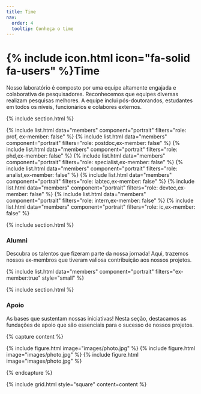 ```yaml
---
title: Time
nav:
  order: 4
  tooltip: Conheça o time
---
```


# {% include icon.html icon="fa-solid fa-users" %}Time

Nosso laboratório é composto por uma equipe altamente engajada e colaborativa de pesquisadores. Reconhecemos que equipes diversas realizam pesquisas melhores. A equipe inclui pós-doutorandos, estudantes em todos os níveis, funcionários e colabores externos.

{% include section.html %}

{% include list.html data="members" component="portrait" filters="role: prof, ex-member: false" %}
{% include list.html data="members" component="portrait" filters="role: postdoc,ex-member: false" %}
{% include list.html data="members" component="portrait" filters="role: phd,ex-member: false" %}
{% include list.html data="members" component="portrait" filters="role: specialist,ex-member: false" %}
{% include list.html data="members" component="portrait" filters="role: analist,ex-member: false" %}
{% include list.html data="members" component="portrait" filters="role: labtec,ex-member: false" %}
{% include list.html data="members" component="portrait" filters="role: devtec,ex-member: false" %}
{% include list.html data="members" component="portrait" filters="role: intern,ex-member: false" %}
{% include list.html data="members" component="portrait" filters="role: ic,ex-member: false" %}

{% include section.html %}

### Alumni

Descubra os talentos que fizeram parte da nossa jornada! Aqui, trazemos nossos ex-membros que tiveram valiosa contribuição aos nossos projetos.

{% include list.html data="members" component="portrait" filters="ex-member:true" style="small" %}

{% include section.html %}

### Apoio

As bases que sustentam nossas iniciativas! Nesta seção, destacamos as fundações de apoio que são essenciais para o sucesso de nossos projetos.

{% capture content %}

{% include figure.html image="images/photo.jpg" %}
{% include figure.html image="images/photo.jpg" %}
{% include figure.html image="images/photo.jpg" %}

{% endcapture %}

{% include grid.html style="square" content=content %}
